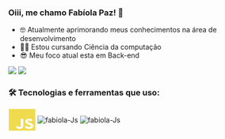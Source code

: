 ### Oiii, me chamo Fabíola Paz! 👋


- 🤓 Atualmente aprimorando meus conhecimentos na área de desenvolvimento
- 👩‍💻 Estou cursando Ciência da computação 
- 😎 Meu foco atual esta em Back-end


<div>
  <img height="180em" src="https://github-readme-stats.vercel.app/api?username=fabiolapaz&show_icons=true&theme=dracula&include_all_commits=true&count_private=true"/>
  <img height="180em" src="https://github-readme-stats.vercel.app/api/top-langs/?username=fabiolapaz&layout=compact&langs_count=7&theme=dracula"/>
</div>
 
<div>
    
### 🛠️ Tecnologias e ferramentas que uso:
    
  <img align="center" alt="fabiola-Js" height="45" width="55" src="https://raw.githubusercontent.com/devicons/devicon/master/icons/javascript/javascript-plain.svg">
  <img align="center" alt="fabiola-Js" height="45" width="55" src="https://cdn.jsdelivr.net/gh/devicons/devicon/icons/nodejs/nodejs-plain.svg" /> 
  <img align="center" alt="fabiola-Js" height="45" width="55" src="https://cdn.jsdelivr.net/gh/devicons/devicon/icons/vscode/vscode-original.svg" />
</div>
  
  
